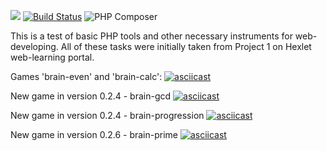<a href="https://codeclimate.com/github/drwolfik/php-project-lvl1/maintainability"><img src="https://api.codeclimate.com/v1/badges/4e5b81dfee2ad961516a/maintainability" /></a>
[![Build Status](https://travis-ci.com/drwolfik/php-project-lvl1.svg?branch=master)](https://travis-ci.com/drwolfik/php-project-lvl1)
![PHP Composer](https://github.com/drwolfik/php-project-lvl1/workflows/PHP%20Composer/badge.svg)

This is a test of basic PHP tools and other necessary instruments for web-developing.
All of these tasks were initially taken from Project 1 on Hexlet web-learning portal.

Games 'brain-even' and 'brain-calc':
[![asciicast](https://asciinema.org/a/trLv0HdkmP77gtOyoMOhhxka6.svg)](https://asciinema.org/a/trLv0HdkmP77gtOyoMOhhxka6)

New game in version 0.2.4 - brain-gcd
[![asciicast](https://asciinema.org/a/UgUWIxrs645EmUhJvltZtFFxG.svg)](https://asciinema.org/a/UgUWIxrs645EmUhJvltZtFFxG)

New game in version 0.2.4 - brain-progression
[![asciicast](https://asciinema.org/a/GaxDpo2VfktWzxG8QKo3LjxeY.svg)](https://asciinema.org/a/GaxDpo2VfktWzxG8QKo3LjxeY)

New game in version 0.2.6 - brain-prime
[![asciicast](https://asciinema.org/a/AnHXF5YqCnrnd8Pq1SlKoZCji.svg)](https://asciinema.org/a/AnHXF5YqCnrnd8Pq1SlKoZCji)
